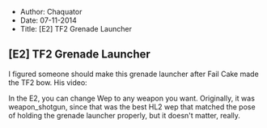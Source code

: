 - Author: Chaquator
- Date: 07-11-2014
- Title: [E2] TF2 Grenade Launcher

## [E2] TF2 Grenade Launcher

I figured someone should make this grenade launcher after Fail Cake made the TF2 bow.
His video:

In the E2, you can change Wep to any weapon you want. Originally, it was weapon_shotgun, since that was the best HL2 wep that matched the pose of holding the grenade launcher properly, but it doesn't matter, really.
